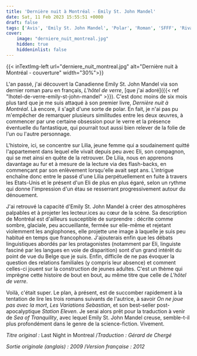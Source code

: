 ```yaml
---
title: 'Dernière nuit à Montréal - Emily St. John Mandel'
date: Sat, 11 Feb 2023 15:55:51 +0000
draft: false
tags: ['Avis', 'Emily St. John Mandel', 'Polar', 'Roman', 'SFFF', 'Rivages-Noir']
cover: 
    image: "derniere_nuit_montreal.jpg"
    hidden: true
    hiddeninlist: false
---
```


{{< inTextImg-left url="derniere_nuit_montreal.jpg" alt="Dernière nuit à Montréal - couverture" width="30%">}}

L'an passé, j'ai découvert la Canadienne Emily St. John Mandel via son dernier roman paru en français, _L'hôtel de verre_, [que j'ai adoré]({{< ref "lhotel-de-verre-emily-st-john-mandel" >}}). C'est donc moins de six mois plus tard que je me suis attaqué à son premier livre, _Dernière nuit à Montréal_. Là encore, il s'agit d'une sorte de polar. En fait, je n'ai pas pu m'empêcher de remarquer plusieurs similitudes entre les deux œuvres, à commencer par une certaine obsession pour le verre et la présence éventuelle du fantastique, qui pourrait tout aussi bien relever de la folie de l'un ou l'autre personnage.

L'histoire, ici, se concentre sur Lilia, jeune femme qui a soudainement quitté l'appartement dans lequel elle vivait depuis peu avec Eli, son compagnon, qui se met ainsi en quête de la retrouver. De Lilia, nous en apprenons davantage au fur et à mesure de la lecture via des flash-backs, en commençant par son enlèvement lorsqu'elle avait sept ans. L'intrigue enchaîne donc entre le passé d'une Lilia perpétuellement en fuite à travers les Etats-Unis et le présent d'un Eli de plus en plus égaré, selon un rythme qui donne l'impression d'un étau se resserrant progressivement autour du dénouement.

J'ai retrouvé la capacité d'Emily St. John Mandel à créer des atmosphères palpables et à projeter les lecteur.ices au cœur de la scène. Sa description de Montréal est d'ailleurs susceptible de surprendre : décrite comme sombre, glaciale, peu accueillante, fermée sur elle-même et rejetant violemment les anglophones, elle projette une image à laquelle je suis peu habitué en temps que francophone. J'ajouterais enfin que les débats linguistiques abordés par les protagonistes (notamment par Eli, linguiste fasciné par les langues en voie de disparition) sont d'un grand intérêt du point de vue du Belge que je suis. Enfin, difficile de ne pas évoquer la question des relations familiales (y compris leur absence) et comment celles-ci jouent sur la construction de jeunes adultes. C'est un thème qui imprègne cette histoire de bout en bout, au même titre que celle de _L'hôtel de verre_.

Voilà, c'était super. Le plan, à présent, est de succomber rapidement à la tentation de lire les trois romans suivants de l'autrice, à savoir _On ne joue pas avec la mort_, _Les Variations Sebastian_, et son best-seller post-apocalyptique _Station Eleven_. Je serai alors prêt pour la traduction à venir de _Sea of Tranquility_, avec lequel Emily St. John Mandel creuse, semble-t-il plus profondément dans le genre de la science-fiction. Vivement.

_Titre original :_ Last Night in Montreal /_Traduction : Gérard de Chergé_

_Sortie originale (anglais) : 2009_ /_Version française : 2012_